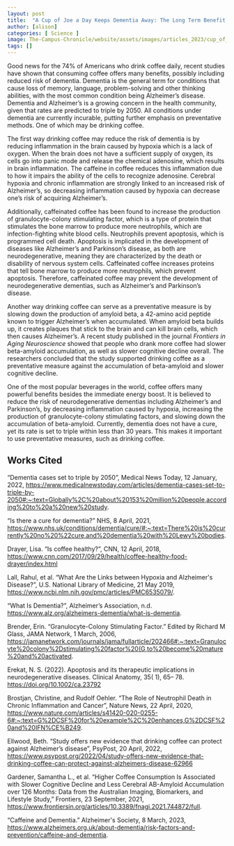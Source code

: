 ```yaml
---
layout: post
title:  "A Cup of Joe a Day Keeps Dementia Away: The Long Term Benefit of Drinking Coffee"
author: [alison]
categories: [ Science ]
image: The-Campus-Chronicle/website/assets/images/articles_2023/cup_of_joe.png
tags: []
---
```

Good news for the 74% of Americans who drink coffee daily, recent studies have shown that consuming coffee offers many benefits, possibly including reduced risk of dementia. Dementia is the general term for conditions that cause loss of memory, language, problem-solving and other thinking abilities, with the most common condition being Alzheimer’s disease. Dementia and Alzheimer’s is a growing concern in the health community, given that rates are predicted to triple by 2050. All conditions under dementia are currently incurable, putting further emphasis on preventative methods. One of which may be drinking coffee.

The first way drinking coffee may reduce the risk of dementia is by reducing inflammation in the brain caused by hypoxia which is a lack of oxygen. When the brain does not have a sufficient supply of oxygen, its cells go into panic mode and release the chemical adenosine, which results in brain inflammation. The caffeine in coffee reduces this inflammation due to how it impairs the ability of the cells to recognize adenosine. Cerebral hypoxia and chronic inflammation are strongly linked to an increased risk of Alzheimer’s, so decreasing inflammation caused by hypoxia can decrease one’s risk of acquiring Alzheimer’s.

Additionally, caffeinated coffee has been found to increase the production of granulocyte-colony stimulating factor, which is a type of protein that stimulates the bone marrow to produce more neutrophils, which are infection-fighting white blood cells. Neutrophils prevent apoptosis, which is programmed cell death. Apoptosis is implicated in the development of diseases like Alzheimer’s and Parkinson’s disease, as both are neurodegenerative, meaning they are characterized by the death or disability of nervous system cells. Caffeinated coffee increases proteins that tell bone marrow to produce more neutrophils, which prevent apoptosis. Therefore, caffeinated coffee may prevent the development of neurodegenerative dementias, such as Alzheimer’s and Parkinson’s disease. 

Another way drinking coffee can serve as a preventative measure is by slowing down the production of amyloid beta, a 42-amino acid peptide known to trigger Alzheimer’s when accumulated. When amyloid beta builds up, it creates plaques that stick to the brain and can kill brain cells, which then causes Alzheimer’s. A recent study published in the journal *Frontiers in Aging Neuroscience* showed that people who drank more coffee had slower beta-amyloid accumulation, as well as slower cognitive decline overall. The researchers concluded that the study supported drinking coffee as a preventative measure against the accumulation of beta-amyloid and slower cognitive decline. 

One of the most popular beverages in the world, coffee offers many powerful benefits besides the immediate energy boost. It is believed to reduce the risk of neurodegenerative dementias including Alzheimer’s and Parkinson’s, by decreasing inflammation caused by hypoxia, increasing the production of granulocyte-colony stimulating factors, and slowing down the accumulation of beta-amyloid. Currently, dementia does not have a cure, yet its rate is set to triple within less than 30 years. This makes it important to use preventative measures, such as drinking coffee. 

## Works Cited
“Dementia cases set to triple by 2050”, Medical News Today, 12 January, 2022, https://www.medicalnewstoday.com/articles/dementia-cases-set-to-triple-by-2050#:~:text=Globally%2C%20about%20153%20million%20people,according%20to%20a%20new%20study.

“Is there a cure for dementia?” NHS, 8 April, 2021,  
https://www.nhs.uk/conditions/dementia/cure/#:~:text=There%20is%20currently%20no%20%22cure,and%20dementia%20with%20Lewy%20bodies.

Drayer, Lisa. “Is coffee healthy?”, CNN, 12 April, 
2018, https://www.cnn.com/2017/09/29/health/coffee-healthy-food-drayer/index.html

Lall, Rahul, et al. “What Are the Links between 
Hypoxia and Alzheimer's Disease?”, U.S. National Library of Medicine, 21 May 2019, https://www.ncbi.nlm.nih.gov/pmc/articles/PMC6535079/. 

“What Is Dementia?”, Alzheimer’s Association, 
n.d. https://www.alz.org/alzheimers-dementia/what-is-dementia. 

Brender, Erin. “Granulocyte-Colony Stimulating 
Factor.” Edited by Richard M Glass, JAMA Network, 1 March, 2006, https://jamanetwork.com/journals/jama/fullarticle/202466#:~:text=Granulocyte%20colony%2Dstimulating%20factor%20(G,to%20become%20mature%20and%20activated. 

Erekat, N. S. (2022). Apoptosis and its therapeutic 
implications in neurodegenerative diseases. Clinical Anatomy, 35( 1), 65– 78. https://doi.org/10.1002/ca.23792

Brostjan, Christine, and Rudolf Oehler. “The Role 
of Neutrophil Death in Chronic Inflammation and Cancer”, Nature News, 22 April, 2020, https://www.nature.com/articles/s41420-020-0255-6#:~:text=G%2DCSF%20for%20example%2C%20enhances,G%2DCSF%20and%20IFN%CE%B249. 

Ellwood, Beth. “Study offers new evidence that 
drinking coffee can protect against Alzheimer’s disease”, PsyPost, 20 April, 2022, https://www.psypost.org/2022/04/study-offers-new-evidence-that-drinking-coffee-can-protect-against-alzheimers-disease-62966

Gardener, Samantha L., et al. “Higher Coffee 
Consumption Is Associated with Slower Cognitive Decline and Less Cerebral AΒ-Amyloid Accumulation over 126 Months: Data from the Australian Imaging, Biomarkers, and Lifestyle Study,” Frontiers, 23 September, 2021, https://www.frontiersin.org/articles/10.3389/fnagi.2021.744872/full. 

“Caffeine and Dementia.” Alzheimer's Society, 8 
March, 2023, https://www.alzheimers.org.uk/about-dementia/risk-factors-and-prevention/caffeine-and-dementia. 